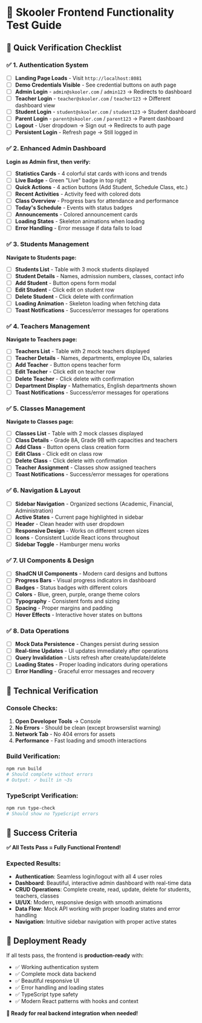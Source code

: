 # 🧪 **Skooler Frontend Functionality Test Guide**

## 🎯 **Quick Verification Checklist**

### ✅ **1. Authentication System**
- [ ] **Landing Page Loads** - Visit `http://localhost:8081`
- [ ] **Demo Credentials Visible** - See credential buttons on auth page
- [ ] **Admin Login** - `admin@skooler.com` / `admin123` → Redirects to dashboard
- [ ] **Teacher Login** - `teacher@skooler.com` / `teacher123` → Different dashboard view
- [ ] **Student Login** - `student@skooler.com` / `student123` → Student dashboard
- [ ] **Parent Login** - `parent@skooler.com` / `parent123` → Parent dashboard
- [ ] **Logout** - User dropdown → Sign out → Redirects to auth page
- [ ] **Persistent Login** - Refresh page → Still logged in

### ✅ **2. Enhanced Admin Dashboard**
**Login as Admin first, then verify:**
- [ ] **Statistics Cards** - 4 colorful stat cards with icons and trends
- [ ] **Live Badge** - Green "Live" badge in top right
- [ ] **Quick Actions** - 4 action buttons (Add Student, Schedule Class, etc.)
- [ ] **Recent Activities** - Activity feed with colored dots
- [ ] **Class Overview** - Progress bars for attendance and performance
- [ ] **Today's Schedule** - Events with status badges
- [ ] **Announcements** - Colored announcement cards
- [ ] **Loading States** - Skeleton animations when loading
- [ ] **Error Handling** - Error message if data fails to load

### ✅ **3. Students Management**
**Navigate to Students page:**
- [ ] **Students List** - Table with 3 mock students displayed
- [ ] **Student Details** - Names, admission numbers, classes, contact info
- [ ] **Add Student** - Button opens form modal
- [ ] **Edit Student** - Click edit on student row
- [ ] **Delete Student** - Click delete with confirmation
- [ ] **Loading Animation** - Skeleton loading when fetching data
- [ ] **Toast Notifications** - Success/error messages for operations

### ✅ **4. Teachers Management**
**Navigate to Teachers page:**
- [ ] **Teachers List** - Table with 2 mock teachers displayed
- [ ] **Teacher Details** - Names, departments, employee IDs, salaries
- [ ] **Add Teacher** - Button opens teacher form
- [ ] **Edit Teacher** - Click edit on teacher row
- [ ] **Delete Teacher** - Click delete with confirmation
- [ ] **Department Display** - Mathematics, English departments shown
- [ ] **Toast Notifications** - Success/error messages for operations

### ✅ **5. Classes Management**
**Navigate to Classes page:**
- [ ] **Classes List** - Table with 2 mock classes displayed
- [ ] **Class Details** - Grade 8A, Grade 9B with capacities and teachers
- [ ] **Add Class** - Button opens class creation form
- [ ] **Edit Class** - Click edit on class row
- [ ] **Delete Class** - Click delete with confirmation
- [ ] **Teacher Assignment** - Classes show assigned teachers
- [ ] **Toast Notifications** - Success/error messages for operations

### ✅ **6. Navigation & Layout**
- [ ] **Sidebar Navigation** - Organized sections (Academic, Financial, Administration)
- [ ] **Active States** - Current page highlighted in sidebar
- [ ] **Header** - Clean header with user dropdown
- [ ] **Responsive Design** - Works on different screen sizes
- [ ] **Icons** - Consistent Lucide React icons throughout
- [ ] **Sidebar Toggle** - Hamburger menu works

### ✅ **7. UI Components & Design**
- [ ] **ShadCN UI Components** - Modern card designs and buttons
- [ ] **Progress Bars** - Visual progress indicators in dashboard
- [ ] **Badges** - Status badges with different colors
- [ ] **Colors** - Blue, green, purple, orange theme colors
- [ ] **Typography** - Consistent fonts and sizing
- [ ] **Spacing** - Proper margins and padding
- [ ] **Hover Effects** - Interactive hover states on buttons

### ✅ **8. Data Operations**
- [ ] **Mock Data Persistence** - Changes persist during session
- [ ] **Real-time Updates** - UI updates immediately after operations
- [ ] **Query Invalidation** - Lists refresh after create/update/delete
- [ ] **Loading States** - Proper loading indicators during operations
- [ ] **Error Handling** - Graceful error messages and recovery

## 🔧 **Technical Verification**

### **Console Checks:**
1. **Open Developer Tools** → Console
2. **No Errors** - Should be clean (except browserslist warning)
3. **Network Tab** - No 404 errors for assets
4. **Performance** - Fast loading and smooth interactions

### **Build Verification:**
```bash
npm run build
# Should complete without errors
# Output: ✓ built in ~3s
```

### **TypeScript Verification:**
```bash
npm run type-check
# Should show no TypeScript errors
```

## 🎉 **Success Criteria**

**✅ All Tests Pass = Fully Functional Frontend!**

### **Expected Results:**
- **Authentication**: Seamless login/logout with all 4 user roles
- **Dashboard**: Beautiful, interactive admin dashboard with real-time data
- **CRUD Operations**: Complete create, read, update, delete for students, teachers, classes
- **UI/UX**: Modern, responsive design with smooth animations
- **Data Flow**: Mock API working with proper loading states and error handling
- **Navigation**: Intuitive sidebar navigation with proper active states

## 🚀 **Deployment Ready**

If all tests pass, the frontend is **production-ready** with:
- ✅ Working authentication system
- ✅ Complete mock data backend
- ✅ Beautiful responsive UI
- ✅ Error handling and loading states
- ✅ TypeScript type safety
- ✅ Modern React patterns with hooks and context

**🎯 Ready for real backend integration when needed!**
